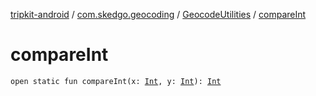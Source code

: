 [tripkit-android](../../index.md) / [com.skedgo.geocoding](../index.md) / [GeocodeUtilities](index.md) / [compareInt](./compare-int.md)

# compareInt

`open static fun compareInt(x: `[`Int`](https://kotlinlang.org/api/latest/jvm/stdlib/kotlin/-int/index.html)`, y: `[`Int`](https://kotlinlang.org/api/latest/jvm/stdlib/kotlin/-int/index.html)`): `[`Int`](https://kotlinlang.org/api/latest/jvm/stdlib/kotlin/-int/index.html)